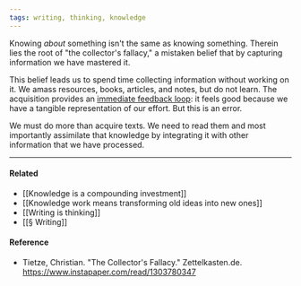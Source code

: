 ```yaml
---
tags: writing, thinking, knowledge
---
```


Knowing _about_ something isn't the same as knowing something. Therein lies the
root of "the collector's fallacy," a mistaken belief that by capturing
information we have mastered it.

This belief leads us to spend time collecting information without working on it.
We amass resources, books, articles, and notes, but do not learn. The
acquisition provides an
[immediate feedback loop](https://publish.obsidian.md/mobydiction/Short+feedback+loops+distort+our+sense+of+progress):
it feels good because we have a tangible representation of our effort. But this
is an error.

We must do more than acquire texts. We need to read them and most importantly
assimilate that knowledge by integrating it with other information that we have
processed.

---

#### Related

- [[Knowledge is a compounding investment]]
- [[Knowledge work means transforming old ideas into new ones]]
- [[Writing is thinking]]
- [[§ Writing]]

#### Reference

- Tietze, Christian. "The Collector's Fallacy." Zettelkasten.de.
  https://www.instapaper.com/read/1303780347
